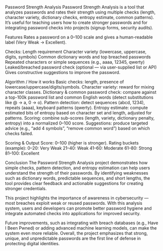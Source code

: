 Password Strength Analysis
Password Strength Analysis is a tool that analyzes passwords and rates their strength using multiple checks (length, character variety, dictionary checks, entropy estimate, common patterns). It’s useful for teaching users how to create stronger passwords and for integrating password checks into projects (signup forms, security audits).

Features
Rates a password on a 0–100 scale and gives a human-readable label (Very Weak → Excellent).

Checks:
Length requirement
Character variety (lowercase, uppercase, digits, symbols)
Common dictionary words and top breached passwords
Repeated characters or simple sequences (e.g., aaaa, 12345, qwerty)
Leaked/breached password check (optional — via user-supplied list or API)
Gives constructive suggestions to improve the password.


Algorithm / How it works
Basic checks: length, presence of lowercase/uppercase/digits/symbols.
Character variety: reward for mixing character classes.
Dictionary & common password check: compare against a top-100k password list and common English words (detect substitutions like @ -> a, 0 -> o).
Pattern detection: detect sequences (abcd, 1234), repeats (aaaa), keyboard patterns (qwerty).
Entropy estimate: compute estimated bits of entropy based on character set and length, adjusted for patterns.
Scoring: combine sub-scores (length, variety, dictionary penalty, entropy) into a normalized 0–100 score.
Suggestions: produce targeted advice (e.g., “add 4 symbols”, “remove common word”) based on which checks failed.


Scoring & Output
Score: 0–100 (higher is stronger).
Rating buckets (example):
0–20: Very Weak
21–40: Weak
41–60: Moderate
61–80: Strong
81–100: Excellent


Conclusion
The Password Strength Analysis project demonstrates how simple checks, pattern detection, and entropy estimation can help users understand the strength of their passwords. By identifying weaknesses such as dictionary words, predictable sequences, and short lengths, the tool provides clear feedback and actionable suggestions for creating stronger credentials.

This project highlights the importance of awareness in cybersecurity — most breaches exploit weak or reused passwords. With this analysis system, users and developers can promote better password hygiene and integrate automated checks into applications for improved security.

Future improvements, such as integrating with breach databases (e.g., Have I Been Pwned) or adding advanced machine learning models, can make the system even more reliable. Overall, the project emphasizes that strong, unique, and unpredictable passwords are the first line of defense in protecting digital identities.
